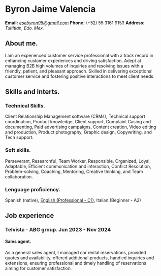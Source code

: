 # Byron Jaime Valencia
**Email:** *esebyron95@gmail.com* 
**Phone:** (+52) 55 3161 9153
**Address:** *Tultitlán, Edo. Mex.*

## About me.
I am an experienced customer service professional with a track record in enhancing customer experiences and driving satisfaction.
Adept at managing B2B high volumes of inquiries and resolving issues with a friendly, patient, and pleasant approach.
Skilled in delivering exceptional customer service and fostering positive interactions to meet client needs.

## Skills and interts.

### Technical Skills.
Client Relationship Management software (CRMs), Technical support coordination, Product knowledge, Client support, Complaint Casing and documenting,
Paid advertising campaigns, Content creation, Video editing and production, Product photography, Graphic design, Copywriting,  and Tech support.

### Soft skills.
Perseverant, Researchful, Team Worker, Responsible, Organized, Loyal, Adaptable, Efficient communication and interaction, Conflict Resolution, Problem-solving,
Coaching, Mentoring, Creative thinking, and Team collaboration.

### Lenguage proficiency.
Spanish (native), [English (Professional - C1)](https://cert.efset.org/Wwisne), Italian (Beginner - A2)

## Job experience

### Telvista - ABG group.   Jun 2023 - Nov 2024
#### Sales agent.
As a general sales agent, I managed car rental reservations, provided quotes and availability, offered additional products, handled inquiries and extensions, ensuring
professional and timely handling of reservations aiming for customer satisfaction.

### 